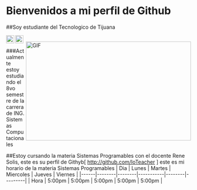 # Bienvenidos a mi perfil de Github  
##Soy estudiante del Tecnologico de Tijuana

<a>
  <a href="https://www.reddit.com/user/Marco-Antonio97">
  <img align="left" alt=" Reddit" width="22px" src="https://cdn.jsdelivr.net/npm/simple-icons@v3/icons/reddit.svg" />
</a>
  <a>
     <a href="https://www.facebook.com/marcoantonio.rodriguezmedrano/">
  <img align="left" alt=" Reddit" width="22px" src="https://cdn.jsdelivr.net/npm/simple-icons@v3/icons/facebook.svg" />
    </a>
<br />
<img align="right" height="270px" width="450px" alt="GIF" src="https://feelthebrain.files.wordpress.com/2016/02/anigif_mobile_0c2771ef631e2454487bd08591aeb258-6.gif" />
<br />
        ###Actualmente estoy estudiando el 8vo semestre de la carrera de ING. Sistemas Computacionales
       
##Estoy cursando la materia Sistemas Programables con el docente Rene Solis, este es su perfil de Githyb[ http://github.com/IoTeacher ]
este es mi horario de la materia Sistemas Programables
| Dia  | Lunes  | Martes | Miercoles | Jueves | Viernes |
|------|--------|--------|-----------|--------|---------|
| Hora | 5:00pm | 5:00pm |   5:00pm  | 5:00pm | 5:00pm  |


